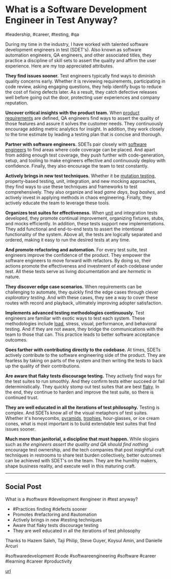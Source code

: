 # What is a Software Development Engineer in Test Anyway?
#leadership, #career, #testing, #qa

During my time in the industry, I have worked with talented software development engineers in test (SDET's). Also known as software automation engineers, QA engineers, and other associated titles, they practice a discipline of skill sets to assert the quality and affirm the user experience. Here are my top appreciated attributes.

**They find issues sooner.** Test engineers typically find ways to diminish quality concerns early. Whether it is reviewing requirements, participating in code review, asking engaging questions, they help identify bugs to reduce the cost of fixing defects later. As a result, they catch defective releases well before going out the door, protecting user experiences and company reputation.

**Uncover critical insights with the product team.** When [product requirements](https://dev.to/solidi/what-is-a-product-manager-anyway-3pc4) are defined, QA engineers find ways to assert the quality of those features and assure it solves the customer needs. They continuously encourage adding metric analytics for insight. In addition, they work closely to the time estimate by leading a testing plan that is concise and thorough.

**Partner with software engineers.** SDETs pair closely with [software engineers](https://dev.to/solidi/what-is-a-software-engineer-anyway-3fb2) to find areas where code coverage can be placed. And apart from adding enough test coverage, they push further with code-generation, setup, and tooling to make engineers effective and continuously deploy with confidence. Finally, they also encourage the team to test constantly.

**Actively brings in new test techniques.** Whether it be [mutation testing](https://testing.googleblog.com/2021/04/mutation-testing.html), property-based testing, unit, integration, and new mocking approaches, they find ways to use these techniques and frameworks to test comprehensively. They also organize and lead *game days*, *bug bashes*, and actively invest in applying methods in chaos engineering. Finally, they actively educate the team to leverage these tools.

**Organizes test suites for effectiveness.** When [unit](https://proandroiddev.com/on-kotlin-a-unit-test-conversion-guide-71e0597bb45d) and integration tests developed, they promote continual improvement, organizing fixtures, stubs, and mocks efficiently. In addition, these tests support new implementations. They add functional and end-to-end tests to assert the intentional functionality of the system. Above all, the tests are logically separated and ordered, making it easy to run the desired tests at any time.

**And promote refactoring and automation.** For every test suite, test engineers improve the confidence of the product. They empower the software engineers to move forward with refactors. By doing so, their actions promote the effectiveness and investment of each codebase under test. All these tests serve as living documentation and are *hermetic* in nature.

**They discover edge case scenarios.** When requirements can be challenging to automate, they quickly find the edge cases through clever *exploratory testing*. And with these cases, they see a way to cover these routes with record and playback, ultimately improving adopter satisfaction.

**Implements advanced testing methodologies continuously.** Test engineers are familiar with exotic ways to test each system. These methodologies include [load](https://www.freecodecamp.org/news/practical-guide-to-load-testing/), stress, visual, performance, and behavioral testing. And if they are not aware, they bridge the communications with the team to those that can. This practice leads to better software acceptance outcomes.

**Goes farther with contributing directly to the codebase.** At times, SDETs actively contribute to the software engineering side of the product. They are fearless by taking on parts of the system and then writing the tests to back up the quality of their contributions.

**Are aware that flaky tests discourage testing.** They actively find ways for the test suites to run smoothly. And they confirm tests either succeed or fail deterministically. They quickly stomp out test suites that are best [flaky](https://testing.googleblog.com/2020/12/test-flakiness-one-of-main-challenges.html). In the end, they continue to harden and improve the test suite, so there is continued trust.

**They are well educated in all the iterations of test philosophy.** Testing is complex. And SDETs know all of the visual metaphors of test suites. Whether it's honeycombs, [pyramids](https://martinfowler.com/articles/practical-test-pyramid.html), [trophies](https://kentcdodds.com/blog/write-tests), hour-glasses, or ice cream cones, what is most important is to build extendable test suites that find issues sooner.

**Much more than janitorial, a discipline that must happen.** While slogans such as *the engineers assert the quality and QA should find nothing* encourage test ownership, and the tech companies that post insightful craft techniques in restrooms to share test burden collectively, better outcomes can be achieved with SDET's on the team. They are the humility makers, shape business reality, and execute well in this maturing craft.

---

## Social Post

What is a #software #development #engineer in #test anyway?

- #Practices finding #defects sooner
- Promotes #refactoring and #automation
- Actively brings in new #testing techniques
- Aware that flaky tests discourage testing
- They are well educated in all the iterations of test philosophy

Thanks to Hazem Saleh, Taji Philip, Steve Guyer, Koysul Amin, and Danielle Arcuri

#softwaredevelopment #code #softwareengineering #software #career #learning #career #productivity

[url](https://dev.to/solidi/what-is-a-software-development-engineer-in-test-anyway-41g6)
